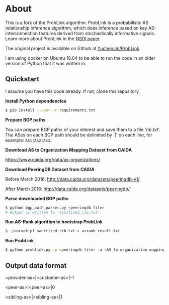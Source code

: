 # About
This is a fork of the ProbLink algorithm. ProbLink is a probabilistic AS relationship inference algorithm, which does inference based on key AS-interconnection features derived from stochastically informative signals. Learn more about ProbLink in the [NSDI paper](https://www.usenix.org/conference/nsdi19/presentation/jin).

The original project is available on Github at [YuchenJin/ProbLink](https://github.com/YuchenJin/ProbLink).

I am using docker on Ubuntu 18.04 to be able to run the code in an older version
of Python that it was written in.


## Quickstart

I assume you have this code already. If not, clone this repository.

__Install Python dependencies__

```sh
$ pip install --user -r requirements.txt
```

__Prepare BGP paths__

You can prepare BGP paths of your interest and save them to a file 'rib.txt'. The ASes on each BGP path should be delimited by '|' on each line, for example:  `AS1|AS2|AS3`.
    

__Download AS to Organization Mapping Dataset from CAIDA__

https://www.caida.org/data/as-organizations/

__Download PeeringDB Dataset from CAIDA__

Before March 2016: http://data.caida.org/datasets/peeringdb-v1/
    
After March 2016: http://data.caida.org/datasets/peeringdb/

__Parse downloaded BGP paths__
```sh
$ python bgp_path_parser.py <peeringdb file> 
# Output is written to 'sanitized_rib.txt'.
```

__Run AS-Rank algorithm to bootstrap ProbLink__
```sh
$ ./asrank.pl sanitized_rib.txt > asrank_result.txt
```

__Run ProbLink__ 
```sh
$ python problink.py -p <peeringdb file> -a <AS to organization mapping file>
```

## Output data format
\<provider-as\>|\<customer-as\>|-1 

\<peer-as\>|\<peer-as\>|0 

\<sibling-as\>|\<sibling-as\>|1
